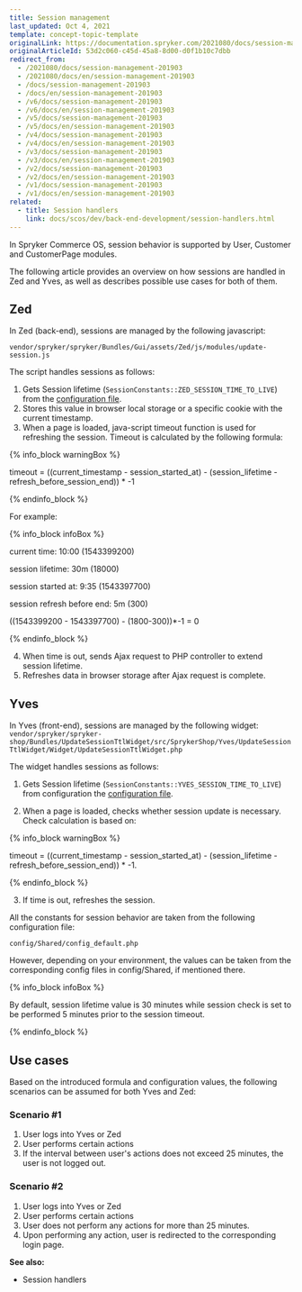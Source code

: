 ```yaml
---
title: Session management
last_updated: Oct 4, 2021
template: concept-topic-template
originalLink: https://documentation.spryker.com/2021080/docs/session-management-201903
originalArticleId: 53d2c060-c45d-45a8-8d00-d0f1b10c7dbb
redirect_from:
  - /2021080/docs/session-management-201903
  - /2021080/docs/en/session-management-201903
  - /docs/session-management-201903
  - /docs/en/session-management-201903
  - /v6/docs/session-management-201903
  - /v6/docs/en/session-management-201903
  - /v5/docs/session-management-201903
  - /v5/docs/en/session-management-201903
  - /v4/docs/session-management-201903
  - /v4/docs/en/session-management-201903
  - /v3/docs/session-management-201903
  - /v3/docs/en/session-management-201903
  - /v2/docs/session-management-201903
  - /v2/docs/en/session-management-201903
  - /v1/docs/session-management-201903
  - /v1/docs/en/session-management-201903
related:
  - title: Session handlers
    link: docs/scos/dev/back-end-development/session-handlers.html
---
```


In Spryker Commerce OS, session behavior is supported by User, Customer and CustomerPage modules.

The following article provides an overview on how sessions are handled in Zed and Yves, as well as describes possible use cases for both of them.

## Zed

In Zed (back-end), sessions are managed by the following javascript:

`vendor/spryker/spryker/Bundles/Gui/assets/Zed/js/modules/update-session.js`

The script handles sessions as follows:

1. Gets Session lifetime (`SessionConstants::ZED_SESSION_TIME_TO_LIVE`) from the [configuration file](#configuration-file).
2. Stores this value in browser local storage or a specific cookie with the current timestamp.
3. When a page is loaded, java-script timeout function is used for refreshing the session. Timeout is calculated by the following formula:

{% info_block warningBox %}

timeout = ((current_timestamp - session_started_at) - (session_lifetime - refresh_before_session_end)) * -1

{% endinfo_block %}

For example:

{% info_block infoBox %}

current time: 10:00 (1543399200)

session lifetime: 30m (18000)

session started at: 9:35 (1543397700)

session refresh before end: 5m (300)

((1543399200 - 1543397700) - (1800-300))*-1 = 0

{% endinfo_block %}

4. When time is out, sends Ajax request to PHP controller to extend session lifetime.
5. Refreshes data in browser storage after Ajax request is complete.

## Yves

In Yves (front-end), sessions are managed by the following widget:
`vendor/spryker/spryker-shop/Bundles/UpdateSessionTtlWidget/src/SprykerShop/Yves/UpdateSessionTtlWidget/Widget/UpdateSessionTtlWidget.php`

The widget handles sessions as follows:

1. Gets Session lifetime (`SessionConstants::YVES_SESSION_TIME_TO_LIVE`) from configuration the [configuration file](#configuration-file).

2. When a page is loaded, checks whether session update is necessary. Check calculation is based on:

{% info_block warningBox %}

timeout = ((current_timestamp - session_started_at) - (session_lifetime - refresh_before_session_end)) * -1.

{% endinfo_block %}

3. If time is out, refreshes the session.

<a name="configuration-file"></a> All the constants for session behavior are taken from the following configuration file:

`config/Shared/config_default.php`

However, depending on your environment, the values can be taken from the corresponding config files in config/Shared, if mentioned there.

{% info_block infoBox %}

By default, session lifetime value is 30 minutes while session check is set to be performed 5 minutes prior to the session timeout.

{% endinfo_block %}

## Use cases

Based on the introduced formula and configuration values, the following scenarios can be assumed for both Yves and Zed:

### Scenario #1

1. User logs into Yves or Zed
2. User performs certain actions
3. If the interval between user's actions does not exceed 25 minutes, the user is not logged out.

### Scenario #2

1. User logs into Yves or Zed
2. User performs certain actions
3. User does not perform any actions for more than 25 minutes.
4. Upon performing any action, user is redirected to the corresponding login page.

**See also:**

* Session handlers

<!-- _Last review date: Feb 19, 2019_ by Jeremy Foruna, Andrii Tserkovnyi -->
